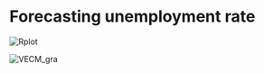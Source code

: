# Forecasting unemployment rate


![Rplot](https://user-images.githubusercontent.com/101497423/162760655-91e9b925-0c7c-4e70-b5b6-50def74c9b58.png)









![VECM_gra](https://user-images.githubusercontent.com/101497423/168221608-5d277c7c-ca7f-4dda-82a0-303058d90e51.jpg)
